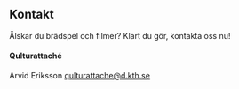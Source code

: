 ## Kontakt

Älskar du brädspel och filmer? Klart du gör, kontakta oss nu!

#### Qulturattaché

Arvid Eriksson
[qulturattache@d.kth.se](mailto:qulturattache@d.kth.se)

